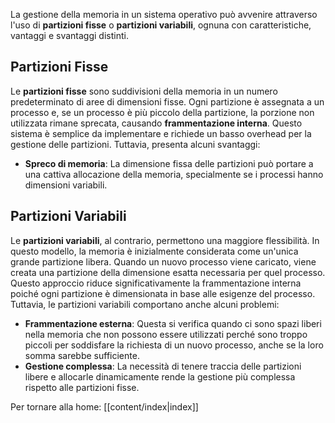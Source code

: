 La gestione della memoria in un sistema operativo può avvenire attraverso l'uso di **partizioni fisse** o **partizioni variabili**, ognuna con caratteristiche, vantaggi e svantaggi distinti.

## Partizioni Fisse

Le **partizioni fisse** sono suddivisioni della memoria in un numero predeterminato di aree di dimensioni fisse. Ogni partizione è assegnata a un processo e, se un processo è più piccolo della partizione, la porzione non utilizzata rimane sprecata, causando **frammentazione interna**. Questo sistema è semplice da implementare e richiede un basso overhead per la gestione delle partizioni. Tuttavia, presenta alcuni svantaggi:

- **Spreco di memoria**: La dimensione fissa delle partizioni può portare a una cattiva allocazione della memoria, specialmente se i processi hanno dimensioni variabili.


## Partizioni Variabili

Le **partizioni variabili**, al contrario, permettono una maggiore flessibilità. In questo modello, la memoria è inizialmente considerata come un'unica grande partizione libera. Quando un nuovo processo viene caricato, viene creata una partizione della dimensione esatta necessaria per quel processo. Questo approccio riduce significativamente la frammentazione interna poiché ogni partizione è dimensionata in base alle esigenze del processo. Tuttavia, le partizioni variabili comportano anche alcuni problemi:

- **Frammentazione esterna**: Questa si verifica quando ci sono spazi liberi nella memoria che non possono essere utilizzati perché sono troppo piccoli per soddisfare la richiesta di un nuovo processo, anche se la loro somma sarebbe sufficiente.
- **Gestione complessa**: La necessità di tenere traccia delle partizioni libere e allocarle dinamicamente rende la gestione più complessa rispetto alle partizioni fisse.


Per tornare alla home: [[content/index|index]]
